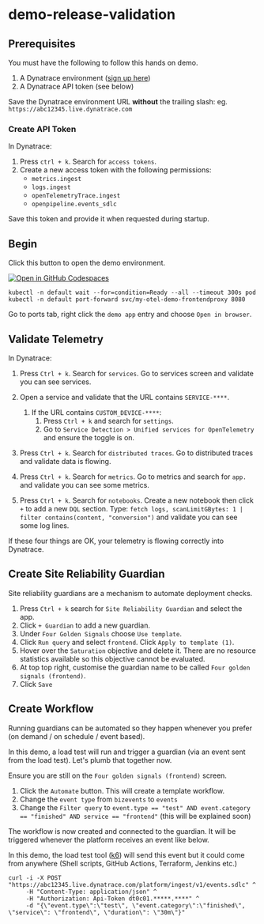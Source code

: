 # demo-release-validation

## Prerequisites

You must have the following to follow this hands on demo.

1. A Dynatrace environment ([sign up here](https://dynatrace.com/trial))
1. A Dynatrace API token (see below)

Save the Dynatrace environment URL **without** the trailing slash: eg. `https://abc12345.live.dynatrace.com`

### Create API Token
In Dynatrace:

1. Press `ctrl + k`. Search for `access tokens`.
1. Create a new access token with the following permissions:
   - `metrics.ingest`
   - `logs.ingest`
   - `openTelemetryTrace.ingest`
   - `openpipeline.events_sdlc`

Save this token and provide it when requested during startup.

## Begin

Click this button to open the demo environment.

[![Open in GitHub Codespaces](https://github.com/codespaces/badge.svg)](https://codespaces.new/dynatrace-perfclinics/demo-release-validation)

```
kubectl -n default wait --for=condition=Ready --all --timeout 300s pod
kubectl -n default port-forward svc/my-otel-demo-frontendproxy 8080
```

Go to ports tab, right click the `demo app` entry and choose `Open in browser`.

## Validate Telemetry

In Dynatrace:

1. Press `Ctrl + k`. Search for `services`. Go to services screen and validate you can see services.
1. Open a service and validate that the URL contains `SERVICE-****`.
    1. If the URL contains `CUSTOM_DEVICE-****`:
        1. Press `Ctrl + k` and search for `settings`.
        1. Go to `Service Detection > Unified services for OpenTelemetry` and ensure the toggle is on.

1. Press `Ctrl + k`. Search for `distributed traces`. Go to distributed traces and validate data is flowing.
1. Press `Ctrl + k`. Search for `metrics`. Go to metrics and search for `app.` and validate you can see some metrics.
1. Press `Ctrl + k`. Search for `notebooks`. Create a new notebook then click `+` to add a new `DQL` section. Type: `fetch logs, scanLimitGBytes: 1 | filter contains(content, "conversion")` and validate you can see some log lines.

If these four things are OK, your telemetry is flowing correctly into Dynatrace.

## Create Site Reliability Guardian

Site reliability guardians are a mechanism to automate deployment checks.

1. Press `Ctrl + k` search for `Site Reliability Guardian` and select the app.
1. Click `+ Guardian` to add a new guardian.
1. Under `Four Golden Signals` choose `Use template`.
1. Click `Run query` and select `frontend`. Click `Apply to template (1)`.
1. Hover over the `Saturation` objective and delete it. There are no resource statistics available so this objective cannot be evaluated.
1. At top top right, customise the guardian name to be called `Four golden signals (frontend)`.
1. Click `Save`

## Create Workflow

Running guardians can be automated so they happen whenever you prefer (on demand / on schedule / event based).

In this demo, a load test will run and trigger a guardian (via an event sent from the load test). Let's plumb that together now.

Ensure you are still on the `Four golden signals (frontend)` screen.

1. Click the `Automate` button. This will create a template workflow.
1. Change the `event type` from `bizevents` to `events`
1. Change the `Filter query` to `event.type == "test" AND event.category == "finished" AND service == "frontend"` (this will be explained soon)

The workflow is now created and connected to the guardian. It will be triggered whenever the platform receives an event like below.

In this demo, the load test tool ([k6](https://k6.io)) will send this event but it could come from anywhere (Shell scripts, GitHub Actions, Terraform, Jenkins etc.)

```
curl -i -X POST "https://abc12345.live.dynatrace.com/platform/ingest/v1/events.sdlc" ^
     -H "Content-Type: application/json" ^
     -H "Authorization: Api-Token dt0c01.*****.****" ^
     -d "{\"event.type\":\"test\", \"event.category\":\"finished\", \"service\": \"frontend\", \"duration\": \"30m\"}"
```
